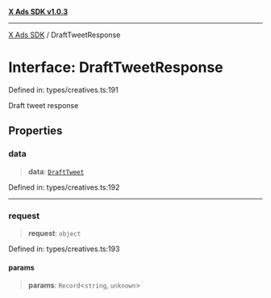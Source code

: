 [**X Ads SDK v1.0.3**](../README.md)

***

[X Ads SDK](../globals.md) / DraftTweetResponse

# Interface: DraftTweetResponse

Defined in: types/creatives.ts:191

Draft tweet response

## Properties

### data

> **data**: [`DraftTweet`](DraftTweet.md)

Defined in: types/creatives.ts:192

***

### request

> **request**: `object`

Defined in: types/creatives.ts:193

#### params

> **params**: `Record`\<`string`, `unknown`\>
